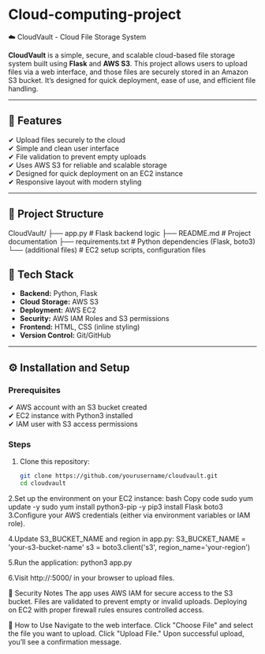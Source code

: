 # Cloud-computing-project

☁️ CloudVault - Cloud File Storage System

**CloudVault** is a simple, secure, and scalable cloud-based file storage system built using **Flask** and **AWS S3**. This project allows users to upload files via a web interface, and those files are securely stored in an Amazon S3 bucket. It’s designed for quick deployment, ease of use, and efficient file handling.

---

## 📌 Features

✔ Upload files securely to the cloud  
✔ Simple and clean user interface  
✔ File validation to prevent empty uploads  
✔ Uses AWS S3 for reliable and scalable storage  
✔ Designed for quick deployment on an EC2 instance  
✔ Responsive layout with modern styling

---

## 📂 Project Structure
CloudVault/
├── app.py # Flask backend logic
├── README.md # Project documentation
├── requirements.txt # Python dependencies (Flask, boto3)
└── (additional files) # EC2 setup scripts, configuration files

## 🚀 Tech Stack

- **Backend:** Python, Flask  
- **Cloud Storage:** AWS S3  
- **Deployment:** AWS EC2  
- **Security:** AWS IAM Roles and S3 permissions  
- **Frontend:** HTML, CSS (inline styling)  
- **Version Control:** Git/GitHub

---

## ⚙️ Installation and Setup

### Prerequisites
✔ AWS account with an S3 bucket created  
✔ EC2 instance with Python3 installed  
✔ IAM user with S3 access permissions

### Steps
1. Clone this repository:
   ```bash
   git clone https://github.com/yourusername/cloudvault.git
   cd cloudvault
2.Set up the environment on your EC2 instance:
      bash
      Copy code
      sudo yum update -y
      sudo yum install python3-pip -y
      pip3 install Flask boto3
3.Configure your AWS credentials (either via environment variables or IAM role).

4.Update S3_BUCKET_NAME and region in app.py:
   S3_BUCKET_NAME = 'your-s3-bucket-name'
   s3 = boto3.client('s3', region_name='your-region')
   
5.Run the application:
   python3 app.py
   
6.Visit http://<your-ec2-public-ip>:5000/ in your browser to upload files.


🔑 Security Notes
The app uses AWS IAM for secure access to the S3 bucket.
Files are validated to prevent empty or invalid uploads.
Deploying on EC2 with proper firewall rules ensures controlled access.

📖 How to Use
Navigate to the web interface.
Click "Choose File" and select the file you want to upload.
Click "Upload File."
Upon successful upload, you’ll see a confirmation message.
